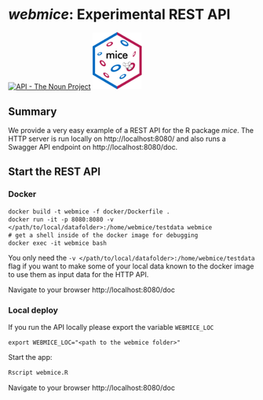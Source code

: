 # *webmice*: Experimental REST API

<a title="Five by Five, CC0, via Wikimedia Commons" href="https://commons.wikimedia.org/wiki/File:API_-_The_Noun_Project.svg"><img width="110" alt="API - The Noun Project" src="https://upload.wikimedia.org/wikipedia/commons/thumb/f/f6/API_-_The_Noun_Project.svg/512px-API_-_The_Noun_Project.svg.png"></a> 
<a href="https://amices.org/mice/"><img src="https://github.com/amices/mice/blob/master/man/figures/logo.png?raw=true" width="100" /></a> 

## Summary

We provide a very easy example of a REST API for the R package *mice*. The HTTP server is run locally on http://localhost:8080/ and also runs a Swagger API endpoint on http://localhost:8080/doc.

## Start the REST API
### Docker
```
docker build -t webmice -f docker/Dockerfile .
docker run -it -p 8080:8080 -v </path/to/local/datafolder>:/home/webmice/testdata webmice
# get a shell inside of the docker image for debugging
docker exec -it webmice bash
```
You only need the `-v </path/to/local/datafolder>:/home/webmice/testdata` flag if you want to make some of your local data known to the docker image to use them as input data for the HTTP API.

Navigate to your browser http://localhost:8080/doc

### Local deploy
If you run the API locally please export the variable `WEBMICE_LOC`

```
export WEBMICE_LOC="<path to the webmice folder>"
```

Start the app:

```sh
Rscript webmice.R
```
Navigate to your browser http://localhost:8080/doc



